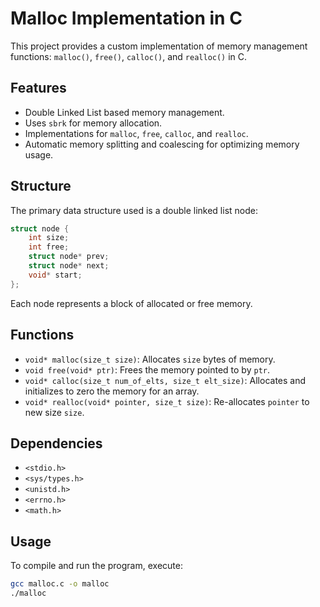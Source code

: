 # Malloc Implementation in C

This project provides a custom implementation of memory management functions: `malloc()`, `free()`, `calloc()`, and `realloc()` in C.

## Features

- Double Linked List based memory management.
- Uses `sbrk` for memory allocation.
- Implementations for `malloc`, `free`, `calloc`, and `realloc`.
- Automatic memory splitting and coalescing for optimizing memory usage.

## Structure

The primary data structure used is a double linked list node:

```c
struct node {
    int size;
    int free;
    struct node* prev;
    struct node* next;
    void* start;
};
```

Each node represents a block of allocated or free memory.

## Functions

- `void* malloc(size_t size)`: Allocates `size` bytes of memory.
- `void free(void* ptr)`: Frees the memory pointed to by `ptr`.
- `void* calloc(size_t num_of_elts, size_t elt_size)`: Allocates and initializes to zero the memory for an array.
- `void* realloc(void* pointer, size_t size)`: Re-allocates `pointer` to new size `size`.

## Dependencies

- `<stdio.h>`
- `<sys/types.h>`
- `<unistd.h>`
- `<errno.h>`
- `<math.h>`

## Usage

To compile and run the program, execute:

```bash
gcc malloc.c -o malloc
./malloc
```
